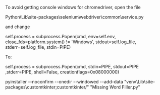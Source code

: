 To avoid getting console windows for chromedriver, open the file

Python\Lib\site-packages\selenium\webdriver\common\service.py

and change

self.process = subprocess.Popen(cmd, env=self.env, close_fds=platform.system() != 'Windows', stdout=self.log_file, stderr=self.log_file, stdin=PIPE)

To:

self.process = subprocess.Popen(cmd, stdin=PIPE, stdout=PIPE ,stderr=PIPE, shell=False, creationflags=0x08000000)

pyinstaller --noconfirm --onedir --windowed --add-data "venv\Lib\site-packages\customtkinter;customtkinter/"  "Missing Word Filler.py"

